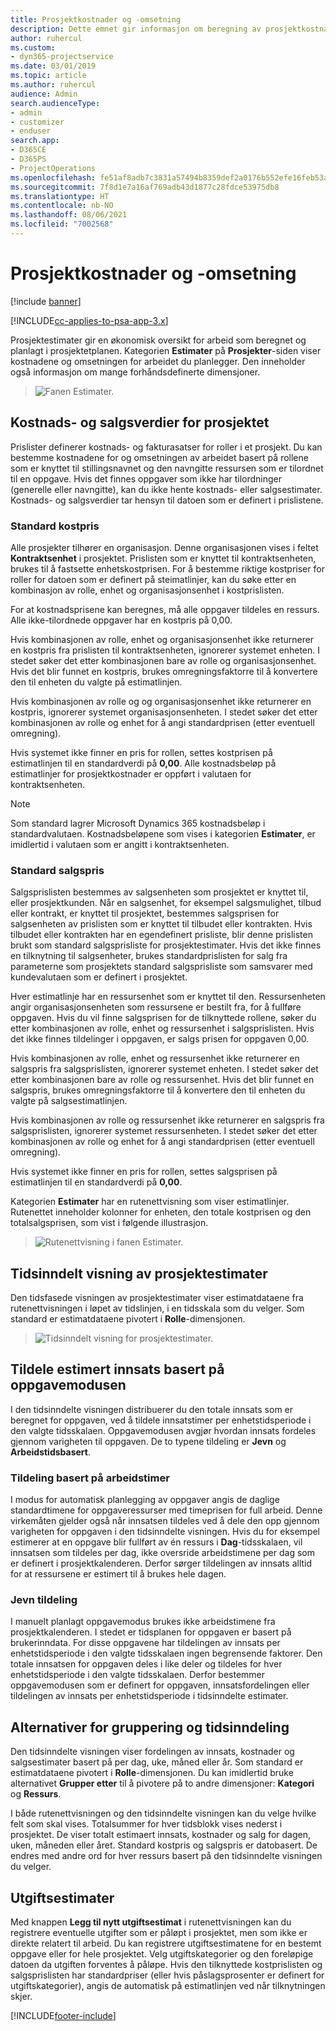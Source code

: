 ```yaml
---
title: Prosjektkostnader og -omsetning
description: Dette emnet gir informasjon om beregning av prosjektkostnader og -omsetning.
author: ruhercul
ms.custom:
- dyn365-projectservice
ms.date: 03/01/2019
ms.topic: article
ms.author: ruhercul
audience: Admin
search.audienceType:
- admin
- customizer
- enduser
search.app:
- D365CE
- D365PS
- ProjectOperations
ms.openlocfilehash: fe51af8adb7c3831a57494b8359def2a0176b552efe16feb53a2a265f5ffcb0c
ms.sourcegitcommit: 7f8d1e7a16af769adb43d1877c28fdce53975db8
ms.translationtype: HT
ms.contentlocale: nb-NO
ms.lasthandoff: 08/06/2021
ms.locfileid: "7002568"
---
```

# <a name="project-costs-and-revenue"></a>Prosjektkostnader og -omsetning

[!include [banner](../includes/psa-now-project-operations.md)]

[!INCLUDE[cc-applies-to-psa-app-3.x](../includes/cc-applies-to-psa-app-3x.md)]

Prosjektestimater gir en økonomisk oversikt for arbeid som beregnet og planlagt i prosjektetplanen. Kategorien **Estimater** på **Prosjekter**-siden viser kostnadene og omsetningen for arbeidet du planlegger. Den inneholder også informasjon om mange forhåndsdefinerte dimensjoner. 

> ![Fanen Estimater.](media/project-5.png)

## <a name="cost-and-sales-values-of-the-project"></a>Kostnads- og salgsverdier for prosjektet

Prislister definerer kostnads- og fakturasatser for roller i et prosjekt. Du kan bestemme kostnadene for og omsetningen av arbeidet basert på rollene som er knyttet til stillingsnavnet og den navngitte ressursen som er tilordnet til en oppgave. Hvis det finnes oppgaver som ikke har tilordninger (generelle eller navngitte), kan du ikke hente kostnads- eller salgsestimater. Kostnads- og salgsverdier tar hensyn til datoen som er definert i prislistene.

### <a name="default-cost-price"></a>Standard kostpris  

Alle prosjekter tilhører en organisasjon. Denne organisasjonen vises i feltet **Kontraktsenhet** i prosjektet. Prislisten som er knyttet til kontraktsenheten, brukes til å fastsette enhetskostprisen. For å bestemme riktige kostpriser for roller for datoen som er definert på steimatlinjer, kan du søke etter en kombinasjon av rolle, enhet og organisasjonsenhet i kostprislisten. 

For at kostnadsprisene kan beregnes, må alle oppgaver tildeles en ressurs. Alle ikke-tilordnede oppgaver har en kostpris på 0,00.

Hvis kombinasjonen av rolle, enhet og organisasjonsenhet ikke returnerer en kostpris fra prislisten til kontraktsenheten, ignorerer systemet enheten. I stedet søker det etter kombinasjonen bare av rolle og organisasjonsenhet. Hvis det blir funnet en kostpris, brukes omregningsfaktorre til å konvertere den til enheten du valgte på estimatlinjen.

Hvis kombinasjonen av rolle og og organisasjonsenhet ikke returnerer en kostpris, ignorerer systemet organisasjonsenheten. I stedet søker det etter kombinasjonen av rolle og enhet for å angi standardprisen (etter eventuell omregning).

Hvis systemet ikke finner en pris for rollen, settes kostprisen på estimatlinjen til en standardverdi på **0,00**. Alle kostnadsbeløp på estimatlinjer for prosjektkostnader er oppført i valutaen for kontraktsenheten.

> [!NOTE]
> Som standard lagrer Microsoft Dynamics 365 kostnadsbeløp i standardvalutaen. Kostnadsbeløpene som vises i kategorien **Estimater**, er imidlertid i valutaen som er angitt i kontraktsenheten.  

### <a name="default-sales-price"></a>Standard salgspris 

Salgsprislisten bestemmes av salgsenheten som prosjektet er knyttet til, eller prosjektkunden. Når en salgsenhet, for eksempel salgsmulighet, tilbud eller kontrakt, er knyttet til prosjektet, bestemmes salgsprisen for salgsenheten av prislisten som er knyttet til tilbudet eller kontrakten. Hvis tilbudet eller kontrakten har en egendefinert prisliste, blir denne prislisten brukt som standard salgsprisliste for prosjektestimater. Hvis det ikke finnes en tilknytning til salgsenheter, brukes standardprislisten for salg fra parameterne som prosjektets standard salgsprisliste som samsvarer med kundevalutaen som er definert i prosjektet.

Hver estimatlinje har en ressursenhet som er knyttet til den. Ressursenheten angir organisasjonsenheten som ressursene er bestilt fra, for å fullføre oppgaven. Hvis du vil finne salgsprisen for de tilknyttede rollene, søker du etter kombinasjonen av rolle, enhet og ressursenhet i salgsprislisten. Hvis det ikke finnes tildelinger i oppgaven, er salgs prisen for oppgaven 0,00.

Hvis kombinasjonen av rolle, enhet og ressursenhet ikke returnerer en salgspris fra salgsprislisten, ignorerer systemet enheten. I stedet søker det etter kombinasjonen bare av rolle og ressursenhet. Hvis det blir funnet en salgspris, brukes omregningsfaktorre til å konvertere den til enheten du valgte på salgsestimatlinjen. 

Hvis kombinasjonen av rolle og ressursenhet ikke returnerer en salgspris fra salgsprislisten, ignorerer systemet ressursenheten. I stedet søker det etter kombinasjonen av rolle og enhet for å angi standardprisen (etter eventuell omregning).

Hvis systemet ikke finner en pris for rollen, settes salgsprisen på estimatlinjen til en standardverdi på **0,00**.

Kategorien **Estimater** har en rutenettvisning som viser estimatlinjer. Rutenettet inneholder kolonner for enheten, den totale kostprisen og den totalsalgsprisen, som vist i følgende illustrasjon. 

> ![Rutenettvisning i fanen Estimater.](media/project-6.png)

## <a name="time-phased-view-of-project-estimates"></a>Tidsinndelt visning av prosjektestimater

Den tidsfasede visningen av prosjektestimater viser estimatdataene fra rutenettvisningen i løpet av tidslinjen, i en tidsskala som du velger. Som standard er estimatdataene pivotert i **Rolle**-dimensjonen.

> ![Tidsinndelt visning for prosjektestimater.](media/project-7.png)

## <a name="allocating-estimated-effort-based-on-the-task-mode"></a>Tildele estimert innsats basert på oppgavemodusen

I den tidsinndelte visningen distribuerer du den totale innsats som er beregnet for oppgaven, ved å tildele innsatstimer per enhetstidsperiode i den valgte tidsskalaen. Oppgavemodusen avgjør hvordan innsats fordeles gjennom varigheten til oppgaven. De to typene tildeling er **Jevn** og **Arbeidstidsbasert**.

### <a name="work-hours-based-allocation"></a>Tildeling basert på arbeidstimer
 
I modus for automatisk planlegging av oppgaver angis de daglige standardtimene for oppgaveressurser med timeprisen for full arbeid. Denne virkemåten gjelder også når innsatsen tildeles ved å dele den opp gjennom varigheten for oppgaven i den tidsinndelte visningen. Hvis du for eksempel estimerer at en oppgave blir fullført av én ressurs i **Dag**-tidsskalaen, vil innsatsen som tildeles per dag, ikke oversride arbeidstimene per dag som er definert i prosjektkalenderen. Derfor sørger tildelingen av innsats alltid for at ressursene er estimert til å brukes hele dagen.

### <a name="even-allocation"></a>Jevn tildeling

I manuelt planlagt oppgavemodus brukes ikke arbeidstimene fra prosjektkalenderen. I stedet er tidsplanen for oppgaven er basert på brukerinndata. For disse oppgavene har tildelingen av innsats per enhetstidsperiode i den valgte tidsskalaen ingen begrensende faktorer. Den totale innsatsen for oppgaven deles i like deler og tildeles for hver enhetstidsperiode i den valgte tidsskalaen. Derfor bestemmer oppgavemodusen som er definert for oppgaven, innsatsfordelingen eller tildelingen av innsats per enhetstidsperiode i tidsinndelte estimater.

## <a name="grouping-and-time-phasing-options"></a>Alternativer for gruppering og tidsinndeling

Den tidsinndelte visningen viser fordelingen av innsats, kostnader og salgsestimater basert på per dag, uke, måned eller år. Som standard er estimatdataene pivotert i **Rolle**-dimensjonen. Du kan imidlertid bruke alternativet **Grupper etter** til å pivotere på to andre dimensjoner: **Kategori** og **Ressurs**.

I både rutenettvisningen og den tidsinndelte visningen kan du velge hvilke felt som skal vises. Totalsummer for hver tidsblokk vises nederst i prosjektet. De viser totalt estimaert innsats, kostnader og salg for dagen, uken, måneden eller året. Standard kostpris og salgspris er datobasert. De endres med andre ord for hver ressurs basert på den tidsinndelte visningen du velger.

## <a name="expense-estimates"></a>Utgiftsestimater

Med knappen **Legg til nytt utgiftsestimat** i rutenettvisningen kan du registrere eventuelle utgifter som er påløpt i prosjektet, men som ikke er direkte relatert til arbeid. Du kan registrere utgiftsestimatene for en bestemt oppgave eller for hele prosjektet. Velg utgiftskategorier og den foreløpige datoen da utgiften forventes å påløpe. Hvis den tilknyttede kostprislisten og salgsprislisten har standardpriser (eller hvis påslagsprosenter er definert for utgiftskategorier), angis de automatisk på estimatlinjen ved når tilknytningen skjer.


[!INCLUDE[footer-include](../includes/footer-banner.md)]